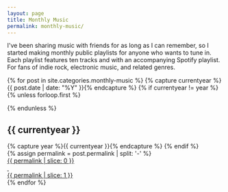 ```yaml
---
layout: page
title: Monthly Music
permalink: monthly-music/
---
```


I've been sharing music with friends for as long as I can remember, so I started making monthly public playlists for anyone who wants to tune in.
Each playlist features ten tracks and with an accompanying Spotify playlist.
For fans of indie rock, electronic music, and related genres.

{% for post in site.categories.monthly-music %}
{% capture currentyear %}{{ post.date | date: "%Y" }}{% endcapture %}
{% if currentyear != year %}
{% unless forloop.first %}
</div>
{% endunless %}
<h2 style="text-align: left">{{ currentyear }}</h2>
<div class="l-page cd-wrapper">
{% capture year %}{{ currentyear }}{% endcapture %}
{% endif %}
<div class="cd">
  {% assign permalink = post.permalink | split: '-' %}
  <a href="{{site.url}}/{{post.permalink}}" class="cd-link">
    <div class="cd-inner {{ permalink | slice: 0 }}">
      <div class="cd-label">{{ permalink | slice: 0 }}</div>
      <div class="cd-inner-hole">&nbsp;</div>
      <div class="cd-label-year">{{ permalink | slice: 1 }}</div>
    </div>
  </a>
</div>
{% endfor %}

<!-- ***

<div class="posts">
  {% for post in site.categories.monthly-music limit:3 %}
  <article class="post">
    <h1 class="post-title">
      <a href="{{ site.baseurl }}{{ post.url }}">
        {{ post.title }}
      </a>
    </h1>

    <time datetime="{{ post.date | date: "%B %-d, %Y" }}" class="post-date">
      {{ post.date | date: "%B %-d, %Y" }}
    </time>

    {{ post.content }}
  </article>
  {% endfor %}
</div>

***

# Monthly Music Archive

<div>
  {% for post in site.categories.monthly-music %}
  <article class="post" style="margin-bottom:1.25em;">
    <h2 class="post-title">
      <a href="{{ site.baseurl }}{{ post.url }}">
        {{ post.title }}
      </a>
    </h2>
  </article>
  {% endfor %}
</div>
 -->
